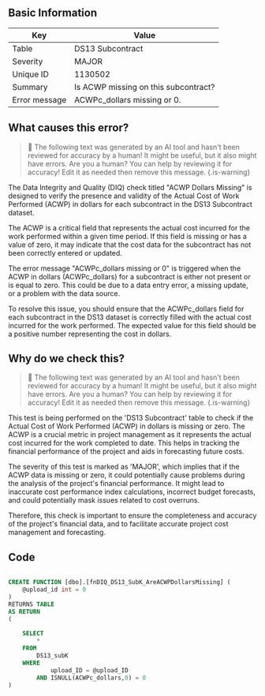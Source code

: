 ## Basic Information
| Key         | Value          |
|-------------|----------------|
| Table       | DS13 Subcontract |
| Severity    | MAJOR |
| Unique ID   | 1130502   |
| Summary     | Is ACWP missing on this subcontract? |
| Error message | ACWPc_dollars missing or 0. |

## What causes this error?

> :robot: The following text was generated by an AI tool and hasn't been reviewed for accuracy by a human! It might be useful, but it also might have errors. Are you a human? You can help by reviewing it for accuracy! Edit it as needed then remove this message.
{.is-warning}

The Data Integrity and Quality (DIQ) check titled "ACWP Dollars Missing" is designed to verify the presence and validity of the Actual Cost of Work Performed (ACWP) in dollars for each subcontract in the DS13 Subcontract dataset. 

The ACWP is a critical field that represents the actual cost incurred for the work performed within a given time period. If this field is missing or has a value of zero, it may indicate that the cost data for the subcontract has not been correctly entered or updated.

The error message "ACWPc_dollars missing or 0" is triggered when the ACWP in dollars (ACWPc_dollars) for a subcontract is either not present or is equal to zero. This could be due to a data entry error, a missing update, or a problem with the data source.

To resolve this issue, you should ensure that the ACWPc_dollars field for each subcontract in the DS13 dataset is correctly filled with the actual cost incurred for the work performed. The expected value for this field should be a positive number representing the cost in dollars.
## Why do we check this?

> :robot: The following text was generated by an AI tool and hasn't been reviewed for accuracy by a human! It might be useful, but it also might have errors. Are you a human? You can help by reviewing it for accuracy! Edit it as needed then remove this message.
{.is-warning}

This test is being performed on the 'DS13 Subcontract' table to check if the Actual Cost of Work Performed (ACWP) in dollars is missing or zero. The ACWP is a crucial metric in project management as it represents the actual cost incurred for the work completed to date. This helps in tracking the financial performance of the project and aids in forecasting future costs.

The severity of this test is marked as 'MAJOR', which implies that if the ACWP data is missing or zero, it could potentially cause problems during the analysis of the project's financial performance. It might lead to inaccurate cost performance index calculations, incorrect budget forecasts, and could potentially mask issues related to cost overruns.

Therefore, this check is important to ensure the completeness and accuracy of the project's financial data, and to facilitate accurate project cost management and forecasting.
## Code

```sql

CREATE FUNCTION [dbo].[fnDIQ_DS13_SubK_AreACWPDollarsMissing] (
	@upload_id int = 0
)
RETURNS TABLE
AS RETURN
(
	
	SELECT
		*
	FROM 
		DS13_subK
	WHERE 
			upload_ID = @upload_ID 
		AND ISNULL(ACWPc_dollars,0) = 0
)
```
